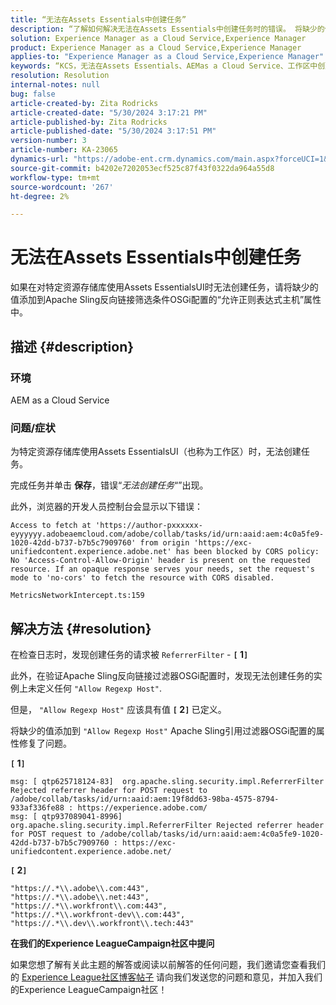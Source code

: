 ```yaml
---
title: “无法在Assets Essentials中创建任务”
description: “了解如何解决无法在Assets Essentials中创建任务时的错误。 将缺少的值添加到\"Allow Regexp Host\"属性。
solution: Experience Manager as a Cloud Service,Experience Manager
product: Experience Manager as a Cloud Service,Experience Manager
applies-to: "Experience Manager as a Cloud Service,Experience Manager"
keywords: “KCS，无法在Assets Essentials、AEMas a Cloud Service、工作区中创建任务”
resolution: Resolution
internal-notes: null
bug: false
article-created-by: Zita Rodricks
article-created-date: "5/30/2024 3:17:21 PM"
article-published-by: Zita Rodricks
article-published-date: "5/30/2024 3:17:51 PM"
version-number: 3
article-number: KA-23065
dynamics-url: "https://adobe-ent.crm.dynamics.com/main.aspx?forceUCI=1&pagetype=entityrecord&etn=knowledgearticle&id=74b916b3-971e-ef11-840a-000d3a372703"
source-git-commit: b4202e7202053ecf525c87f43f0322da964a55d8
workflow-type: tm+mt
source-wordcount: '267'
ht-degree: 2%

---
```


# 无法在Assets Essentials中创建任务


如果在对特定资源存储库使用Assets EssentialsUI时无法创建任务，请将缺少的值添加到Apache Sling反向链接筛选条件OSGi配置的“允许正则表达式主机”属性中。

## 描述 {#description}


### 环境

AEM as a Cloud Service

### 问题/症状

为特定资源存储库使用Assets EssentialsUI（也称为工作区）时，无法创建任务。

完成任务并单击 <b>保存</b>，错误“*无法创建任务*“”出现。

此外，浏览器的开发人员控制台会显示以下错误：


```
Access to fetch at 'https://author-pxxxxxx-eyyyyyy.adobeaemcloud.com/adobe/collab/tasks/id/urn:aaid:aem:4c0a5fe9-1020-42dd-b737-b7b5c7909760' from origin 'https://exc-unifiedcontent.experience.adobe.net' has been blocked by CORS policy: 
No 'Access-Control-Allow-Origin' header is present on the requested resource. If an opaque response serves your needs, set the request's mode to 'no-cors' to fetch the resource with CORS disabled.

MetricsNetworkIntercept.ts:159
```



## 解决方法 {#resolution}


在检查日志时，发现创建任务的请求被 `ReferrerFilter` - <b>`[` 1`]` </b>

此外，在验证Apache Sling反向链接过滤器OSGi配置时，发现无法创建任务的实例上未定义任何 `"Allow Regexp Host"`.

但是， `"Allow Regexp Host"` 应该具有值 <b>`[` 2`]` </b> 已定义。

将缺少的值添加到 `"Allow Regexp Host"` Apache Sling引用过滤器OSGi配置的属性修复了问题。

<b>`[` 1`]` </b>


```
msg: [ qtp625718124-83]  org.apache.sling.security.impl.ReferrerFilter Rejected referrer header for POST request to /adobe/collab/tasks/id/urn:aaid:aem:19f8dd63-98ba-4575-8794-933af336fe88 : https://experience.adobe.com/
msg: [ qtp937089041-8996]  org.apache.sling.security.impl.ReferrerFilter Rejected referrer header for POST request to /adobe/collab/tasks/id/urn:aaid:aem:4c0a5fe9-1020-42dd-b737-b7b5c7909760 : https://exc-unifiedcontent.experience.adobe.net/
```


<b>`[` 2`]` </b>


```
"https://.*\\.adobe\\.com:443",
"https://.*\\.adobe\\.net:443",
"https://.*\\.workfront\\.com:443",
"https://.*\\.workfront-dev\\.com:443",
"https://.*\\.dev\\.workfront\\.tech:443"
```






<b>在我们的Experience LeagueCampaign社区中提问</b>

如果您想了解有关此主题的解答或阅读以前解答的任何问题，我们邀请您查看我们的 [Experience League社区博客帖子](https://experienceleaguecommunities.adobe.com/t5/adobe-experience-manager-blogs/introducing-top-kcs-articles-curated-for-your-aem/ba-p/672734#M1180) 请向我们发送您的问题和意见，并加入我们的Experience LeagueCampaign社区！


